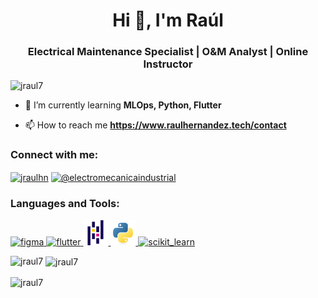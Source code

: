 
<h1 align="center">Hi 👋, I'm Raúl</h1>
<h3 align="center">Electrical Maintenance Specialist | O&M Analyst | Online Instructor</h3>

<p align="left"> <img src="https://komarev.com/ghpvc/?username=jraul7&label=Profile%20views&color=0e75b6&style=flat" alt="jraul7" /> </p>

- 🌱 I’m currently learning **MLOps, Python, Flutter**

- 📫 How to reach me **https://www.raulhernandez.tech/contact**

<h3 align="left">Connect with me:</h3>
<p align="left">
<a href="https://linkedin.com/in/jraulhn" target="blank"><img align="center" src="https://raw.githubusercontent.com/rahuldkjain/github-profile-readme-generator/master/src/images/icons/Social/linked-in-alt.svg" alt="jraulhn" height="30" width="40" /></a>
<a href="https://www.youtube.com/c/@electromecanicaindustrial" target="blank"><img align="center" src="https://raw.githubusercontent.com/rahuldkjain/github-profile-readme-generator/master/src/images/icons/Social/youtube.svg" alt="@electromecanicaindustrial" height="30" width="40" /></a>
</p>

<h3 align="left">Languages and Tools:</h3>
<p align="left"> <a href="https://www.figma.com/" target="_blank" rel="noreferrer"> <img src="https://www.vectorlogo.zone/logos/figma/figma-icon.svg" alt="figma" width="40" height="40"/> </a> <a href="https://flutter.dev" target="_blank" rel="noreferrer"> <img src="https://www.vectorlogo.zone/logos/flutterio/flutterio-icon.svg" alt="flutter" width="40" height="40"/> </a> <a href="https://pandas.pydata.org/" target="_blank" rel="noreferrer"> <img src="https://raw.githubusercontent.com/devicons/devicon/2ae2a900d2f041da66e950e4d48052658d850630/icons/pandas/pandas-original.svg" alt="pandas" width="40" height="40"/> </a> <a href="https://www.python.org" target="_blank" rel="noreferrer"> <img src="https://raw.githubusercontent.com/devicons/devicon/master/icons/python/python-original.svg" alt="python" width="40" height="40"/> </a> <a href="https://scikit-learn.org/" target="_blank" rel="noreferrer"> <img src="https://upload.wikimedia.org/wikipedia/commons/0/05/Scikit_learn_logo_small.svg" alt="scikit_learn" width="40" height="40"/> </a> </p>

<p><img align="left" src="https://github-readme-stats.vercel.app/api/top-langs?username=jraul7&show_icons=true&locale=en&layout=compact" alt="jraul7" /></p>

<p>&nbsp;<img align="center" src="https://github-readme-stats.vercel.app/api?username=jraul7&show_icons=true&locale=en" alt="jraul7" /></p>

<p><img align="center" src="https://github-readme-streak-stats.herokuapp.com/?user=jraul7&" alt="jraul7" /></p>
